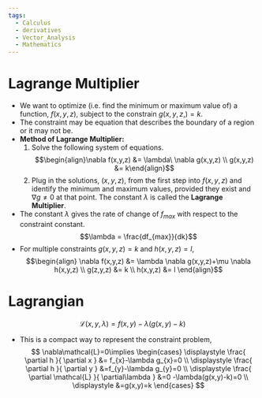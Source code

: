 ```yaml
---
tags:
  - Calculus
  - derivatives
  - Vector_Analysis
  - Mathematics
---
```

# Lagrange Multiplier 
- We want to optimize (i.e. find the minimum or maximum value of) a function, $f(x,y,z)$, subject to the constrain $g(x,y,z,)=k$.
- The constraint may be equation that describes the boundary of a region or it may not be.
- **Method of Lagrange Multiplier:**
	1. Solve the following system of equations.$$\begin{align}\nabla f(x,y,z) &= \lambda\ \nabla g(x,y,z) \\ g(x,y,z) &= k\end{align}$$
	2. Plug in the solutions, $(x,y,z)$, from the first step into $f(x,y,z)$ and identify the minimum and maximum values, provided they exist and $\nabla g\neq 0$ at that point.
	The constant $\lambda$ is called the **Lagrange Multiplier**.
- The constant $\lambda$ gives the rate of change of $f_{max}$ with respect to the constraint constant.$$\lambda = \frac{df_{max}}{dk}$$
- For multiple constraints $g(x,y,z)=k$ and $h(x,y,z)=l$,$$\begin{align}
\nabla f(x,y,z) &= \lambda \nabla g(x,y,z)+\mu \nabla h(x,y,z) \\
g(z,y,z) &= k \\
h(x,y,z) &= l
\end{align}$$
# Lagrangian 
$$
\mathcal{L}(x,y,\lambda)=f(x,y)-\lambda(g(x,y)-k)
$$
- This is a compact way to represent the constraint problem,$$
\nabla\mathcal{L}=0\implies \begin{cases} \displaystyle 
\frac{ \partial h }{ \partial x } &= f_{x}-\lambda g_{x}=0 \\ \displaystyle 
\frac{ \partial h }{ \partial y } &=f_{y}-\lambda g_{y}=0 \\ \displaystyle \frac{ \partial \mathcal{L} }{ \partial\lambda } &=0 -\lambda(g(x,y)-k)=0 \\ \displaystyle 
&=g(x,y)=k
\end{cases}
$$
